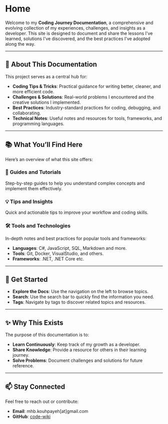 # Home

Welcome to my **Coding Journey Documentation**, a comprehensive and evolving collection of my experiences, challenges, and insights as a developer. This site is designed to document and share the lessons I've learned, solutions I've discovered, and the best practices I've adopted along the way.

---

## 🌟 **About This Documentation**

This project serves as a central hub for:  
- **Coding Tips & Tricks**: Practical guidance for writing better, cleaner, and more efficient code.  
- **Challenges & Solutions**: Real-world problems I encountered and the creative solutions I implemented.  
- **Best Practices**: Industry-standard practices for coding, debugging, and collaborating.
- **Technical Notes**: Useful notes and resources for tools, frameworks, and programming languages.

---

## 📚 **What You’ll Find Here**

Here’s an overview of what this site offers:

### 📖 **Guides and Tutorials**
Step-by-step guides to help you understand complex concepts and implement them effectively.

### 💡 **Tips and Insights**
Quick and actionable tips to improve your workflow and coding skills.

### 🛠️ **Tools and Technologies**
In-depth notes and best practices for popular tools and frameworks:  
- **Languages**: C#, JavaScript, SQL, Markdown and more.
- **Tools**: Git, Docker, VisualStudio, and others.
- **Frameworks**: .NET, .NET Core etc.

---

## 🚀 **Get Started**

- **Explore the Docs**: Use the navigation on the left to browse topics.  
- **Search**: Use the search bar to quickly find the information you need.  
- **Tags**: Navigate by tags to discover related topics and resources.  


---

## ✨ **Why This Exists**

The purpose of this documentation is to:  

- **Learn Continuously**: Keep track of my growth as a developer.  
- **Share Knowledge**: Provide a resource for others in their learning journey.  
- **Solve Problems**: Document challenges and solutions for future reference.  

---

## 📫 **Stay Connected**

Feel free to reach out or contribute:  
- **Email**: mhb.kouhpayeh[at]gmail.com  
- **GitHub**: [code-wiki](https://github.com/mkouhpayeh/code-wiki)
